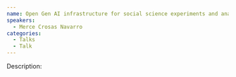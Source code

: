 ```yaml
---
name: Open Gen AI infrastructure for social science experiments and analysis
speakers:
  - Merce Crosas Navarro
categories:
  - Talks
  - Talk
---
```


Description:
